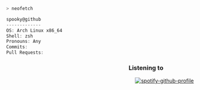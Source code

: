 ```zsh
> neofetch
```

```csharp
spooky@github
-------------
OS: Arch Linux x86_64
Shell: zsh
Pronouns: Any
Commits:
Pull Requests:
```

<div align="right">
  <h3 align="right">Listening to&emsp;&emsp;&emsp;&emsp;&emsp;</h3>
    
[![spotify-github-profile](https://spotify-github-profile.kittinanx.com/api/view?uid=9kmn4up7rvygdg0act5muu91t&cover_image=true&theme=natemoo-re&show_offline=false&background_color=121212&interchange=false&bar_color=53b14f&bar_color_cover=true)](https://github.com/kittinan/spotify-github-profile)

</div>

<!--
**spookybytesyou/spookybytesyou** is a ✨ _special_ ✨ repository because its `README.md` (this file) appears on your GitHub profile.

Here are some ideas to get you started:

- 🔭 I’m currently working on ...
- 🌱 I’m currently learning ...
- 👯 I’m looking to collaborate on ...
- 🤔 I’m looking for help with ...
- 💬 Ask me about ...
- 📫 How to reach me: ...
- 😄 Pronouns: ...
- ⚡ Fun fact: ...
-->
